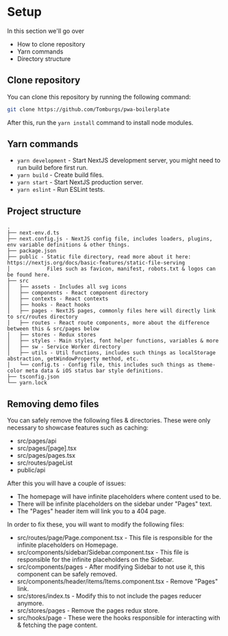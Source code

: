 # Setup

In this section we'll go over
- How to clone repository
- Yarn commands
- Directory structure

## Clone repository

You can clone this repository by running the following command:
```bash
git clone https://github.com/Tomburgs/pwa-boilerplate
```

After this, run the `yarn install` command to install node modules.

## Yarn commands

- `yarn development` - Start NextJS development server, you might need to run build before first run.
- `yarn build` - Create build files.
- `yarn start` - Start NextJS production server.
- `yarn eslint` - Run ESLint tests.

## Project structure

```
.
├── next-env.d.ts
├── next.config.js - NextJS config file, includes loaders, plugins, env variable definitions & other things.
├── package.json
├── public - Static file directory, read more about it here: https://nextjs.org/docs/basic-features/static-file-serving
│            Files such as favicon, manifest, robots.txt & logos can be found here.
├── src
│   ├── assets - Includes all svg icons
│   ├── components - React component directory
│   ├── contexts - React contexts
│   ├── hooks - React hooks
│   ├── pages - NextJS pages, commonly files here will directly link to src/routes directory
│   ├── routes - React route components, more about the difference between this & src/pages below
│   ├── stores - Redux stores
│   ├── styles - Main styles, font helper functions, variables & more
│   ├── sw - Service Worker directory
│   ├── utils - Util functions, includes such things as localStorage abstraction, getWindowProperty method, etc.
│   └── config.ts - Config file, this includes such things as theme-color meta data & iOS status bar style definitions.
├── tsconfig.json
└── yarn.lock
```

## Removing demo files

You can safely remove the following files & directories.
These were only necessary to showcase features such as caching:

- src/pages/api
- src/pages/[page].tsx
- src/pages/pages.tsx
- src/routes/pageList
- public/api

After this you will have a couple of issues:

- The homepage will have infinite placeholders where content used to be.
- There will be infinite placeholders on the sidebar under "Pages" text.
- The "Pages" header item will link you to a 404 page.

In order to fix these, you will want to modify the following files:

- src/routes/page/Page.component.tsx - This file is responsible for the infinite placeholders on Homepage.
- src/components/sidebar/Sidebar.component.tsx - This file is responsible for the infinite placeholders on the Sidebar.
- src/components/pages - After modifying Sidebar to not use it, this component can be safely removed.
- src/components/header/items/Items.component.tsx - Remove "Pages" link.
- src/stores/index.ts - Modify this to not include the pages reducer anymore.
- src/stores/pages - Remove the pages redux store.
- src/hooks/page - These were the hooks responsible for interacting with & fetching the page content.


